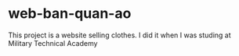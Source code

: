 # web-ban-quan-ao
This project is a website selling clothes. I did it when I was studing at Military Technical Academy
